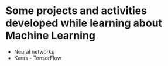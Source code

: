 # Some projects and activities developed while learning about Machine Learning
- Neural networks
- Keras - TensorFlow
